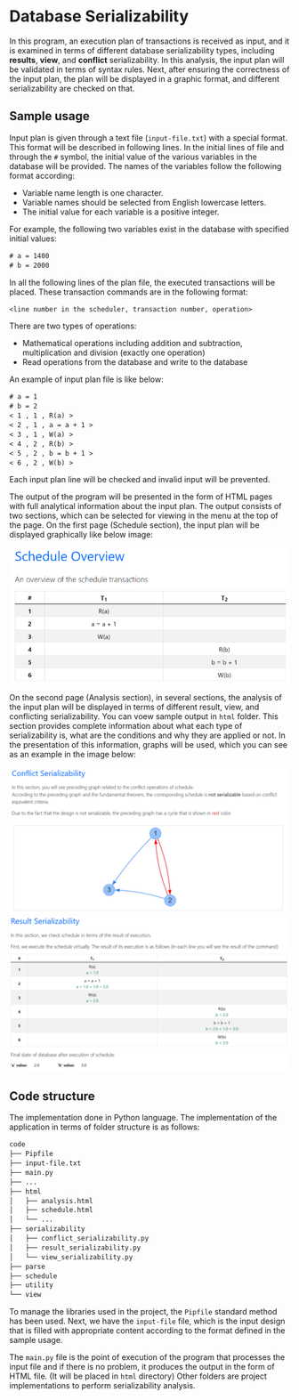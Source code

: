 # Database Serializability

In this program, an execution plan of transactions is received as input, and it is examined in terms of 
different database serializability types, including **results**, **view**, and **conflict** serializability. 
In this analysis, the input plan will be validated in terms of syntax rules. Next, after ensuring the correctness
of the input plan, the plan will be displayed in a graphic format, and different serializability are  checked on that.

## Sample usage

Input plan is given through a text file (`input-file.txt`) with a special format. This format will be described in
following lines. In the initial lines of file and through the `#` symbol, the initial value of the various variables
in the database will be provided. The names of the variables follow the following format according:
- Variable name length is one character.
- Variable names should be selected from English lowercase letters.
- The initial value for each variable is a positive integer.

For example, the following two variables exist in the database with specified initial values:
```txt
# a = 1400
# b = 2000
```
In all the following lines of the plan file, the executed transactions will be placed. 
These transaction commands are in the following format:
```txt
<line number in the scheduler, transaction number, operation>
```
There are two types of operations:
- Mathematical operations including addition and subtraction, multiplication and division (exactly one operation)
- Read operations from the database and write to the database 

An example of input plan file is like below:
```txt
# a = 1  
# b = 2 
< 1 , 1 , R(a) >  
< 2 , 1 , a = a + 1 >  
< 3 , 1 , W(a) >  
< 4 , 2 , R(b) >    
< 5 , 2 , b = b + 1 >  
< 6 , 2 , W(b) > 
```

Each input plan line will be checked and invalid input will be prevented.

The output of the program will be presented in the form of HTML pages with full analytical information 
about the input plan. The output consists of two sections, which can be selected for viewing in the menu
at the top of the page. On the first page (Schedule section), the input plan will be displayed graphically
like below image:

![Schedule Overview](docs/schedule-overview.png)

On the second page (Analysis section), in several sections, the analysis of the input plan will be displayed 
in terms of different result, view, and conflicting serializability. You can voew sample output in `html` folder.
This section provides complete information about what each type of serializability is, what are the conditions 
and why they are applied or not. In the presentation of this information, graphs will be used, which you can 
see as an example in the image below:

![Conflict Serializability](docs/conflict-serializability.png)
![Result Serializability](docs/result-serializability.png)

## Code structure

The implementation done in Python language. The implementation of the application in terms of folder structure
is as follows:

```txt
code
├── Pipfile
├── input-file.txt
├── main.py
├── ...
├── html
│   ├── analysis.html
│   ├── schedule.html
│   └── ...
├── serializability
│   ├── conflict_serializability.py
│   ├── result_serializability.py
│   └── view_serializability.py
├── parse
├── schedule
├── utility
└── view
```

To manage the libraries used in the project, the `Pipfile` standard method has been used. 
Next, we have the `input-file` file, which is the input design that is filled with appropriate 
content according to the format defined in the sample usage.

The `main.py` file is the point of execution of the program that processes the input file and 
if there is no problem, it produces the output in the form of HTML file. (It will be placed in `html` directory)
Other folders are project implementations to perform serializability analysis.




